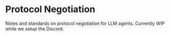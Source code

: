 # Protocol Negotiation
Notes and standards on protocol negotiation for LLM agents. Currently WIP while we setup the Discord.
